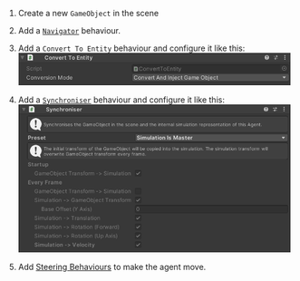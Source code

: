 1. Create a new `GameObject` in the scene
2. Add a [`Navigator`](../Reference/MonoBehaviours/Navigator.md) behaviour.
3. Add a `Convert To Entity` behaviour and configure it like this:
![Convert To Entity Inspector](../images/ConvertToEntityInspector.png)

4. Add a [`Synchroniser`](../Reference/MonoBehaviours/Synchroniser.md) behaviour and configure it like this:
![Synchroniser Inspector](../images/SynchroniserInspector.png)

5. Add [Steering Behaviours](../GettingStarted/SteeringActions.md) to make the agent move.